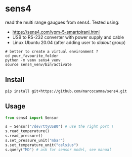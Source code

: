
# sens4

read the multi range gaugues from sens4.
Tested using:
 - https://sens4.com/vpm-5-smartpirani.html
 - USB to RS-232 converter with power supply and cable
 - Linux Ubuntu 20.04 (after adding user to *dialout* group)

```
# better to create a virtual environment ?
cd your_favourite_folder
python -m venv sens4_venv
source sens4_venv/bin/activate
```

## Install
```
pip install git+https://github.com/marcocamma/sens4.git
```

## Usage

```py
from sens4 import Sensor

s = Sensor("/dev/ttyUSB0") # use the right port !
s.read_temperature()
s.read_pressure()
s.set_pressure_unit("mbar")
s.set_temperature_unit("celsius")
s.query("MD") # ask for sensor model, see manual
```
